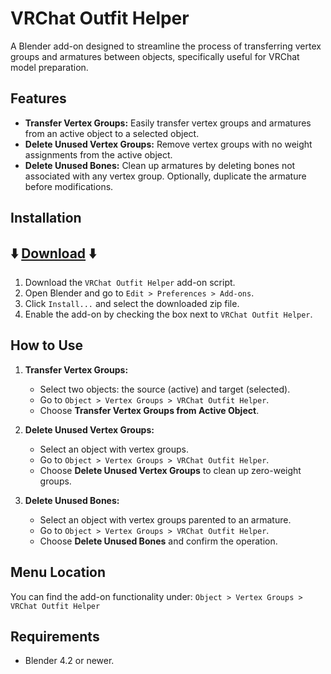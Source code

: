 # VRChat Outfit Helper

A Blender add-on designed to streamline the process of transferring vertex groups and armatures between objects, specifically useful for VRChat model preparation.

## Features

- **Transfer Vertex Groups:** Easily transfer vertex groups and armatures from an active object to a selected object.
- **Delete Unused Vertex Groups:** Remove vertex groups with no weight assignments from the active object.
- **Delete Unused Bones:** Clean up armatures by deleting bones not associated with any vertex group. Optionally, duplicate the armature before modifications.

## Installation

## ⬇️ [Download](https://github.com/Maro-3D/VRChat-Outfit-Helper/archive/refs/heads/main.zip) ⬇️ 

1. Download the `VRChat Outfit Helper` add-on script. 
2. Open Blender and go to `Edit > Preferences > Add-ons`.
3. Click `Install...` and select the downloaded zip file.
4. Enable the add-on by checking the box next to `VRChat Outfit Helper`.

## How to Use

1. **Transfer Vertex Groups:**
   - Select two objects: the source (active) and target (selected).
   - Go to `Object > Vertex Groups > VRChat Outfit Helper`.
   - Choose **Transfer Vertex Groups from Active Object**.

2. **Delete Unused Vertex Groups:**
   - Select an object with vertex groups.
   - Go to `Object > Vertex Groups > VRChat Outfit Helper`.
   - Choose **Delete Unused Vertex Groups** to clean up zero-weight groups.

3. **Delete Unused Bones:**
   - Select an object with vertex groups parented to an armature.
   - Go to `Object > Vertex Groups > VRChat Outfit Helper`.
   - Choose **Delete Unused Bones** and confirm the operation.

## Menu Location

You can find the add-on functionality under:
`Object > Vertex Groups > VRChat Outfit Helper`

## Requirements

- Blender 4.2 or newer.

